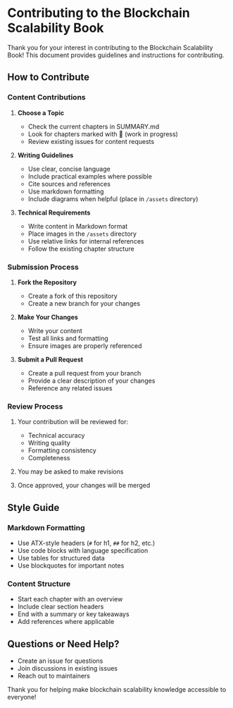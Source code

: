# Contributing to the Blockchain Scalability Book

Thank you for your interest in contributing to the Blockchain Scalability Book! This document provides guidelines and instructions for contributing.

## How to Contribute

### Content Contributions

1. **Choose a Topic**
   - Check the current chapters in SUMMARY.md
   - Look for chapters marked with 🚧 (work in progress)
   - Review existing issues for content requests

2. **Writing Guidelines**
   - Use clear, concise language
   - Include practical examples where possible
   - Cite sources and references
   - Use markdown formatting
   - Include diagrams when helpful (place in `/assets` directory)

3. **Technical Requirements**
   - Write content in Markdown format
   - Place images in the `/assets` directory
   - Use relative links for internal references
   - Follow the existing chapter structure

### Submission Process

1. **Fork the Repository**
   - Create a fork of this repository
   - Create a new branch for your changes

2. **Make Your Changes**
   - Write your content
   - Test all links and formatting
   - Ensure images are properly referenced

3. **Submit a Pull Request**
   - Create a pull request from your branch
   - Provide a clear description of your changes
   - Reference any related issues

### Review Process

1. Your contribution will be reviewed for:
   - Technical accuracy
   - Writing quality
   - Formatting consistency
   - Completeness

2. You may be asked to make revisions
3. Once approved, your changes will be merged

## Style Guide

### Markdown Formatting
- Use ATX-style headers (`#` for h1, `##` for h2, etc.)
- Use code blocks with language specification
- Use tables for structured data
- Use blockquotes for important notes

### Content Structure
- Start each chapter with an overview
- Include clear section headers
- End with a summary or key takeaways
- Add references where applicable

## Questions or Need Help?

- Create an issue for questions
- Join discussions in existing issues
- Reach out to maintainers

Thank you for helping make blockchain scalability knowledge accessible to everyone!